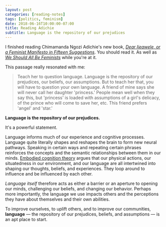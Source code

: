 ```yaml
---
layout: post
categories: [reading-notes]
tags: [politics, feminism]
date: 2018-06-16T10:00:00-07:00
title: Reading Adichie
subtitle: Language is the repository of our prejudices
---
```


I finished reading Chimamanda Ngozi Adichie's new book, [*Dear Ijeawele, or a Feminist Manifesto in Fifteen Suggestions*](https://www.goodreads.com/book/show/33585392-dear-ijeawele-or-a-feminist-manifesto-in-fifteen-suggestions). You should read it. As well as [*We Should All Be Feminists*](https://www.goodreads.com/book/show/22738563-we-should-all-be-feminists) while you're at it.

<!--excerpt-->

This passage really resonated with me:

> Teach her to question language. Language is the repository of our prejudices, our beliefs, our assumptions. But to teach her that, you will have to question your own language. A friend of mine says she will never call her daughter 'princess.' People mean well when they say this, but 'princess' is loaded with assumptions of a girl's delicacy, of the prince who will come to save her, etc. This friend prefers 'angel' and 'star.'

**Language is the repository of our prejudices.**

It's a powerful statement.

Language informs much of our experience and cognitive processes. Language quite literally shapes and reshapes the brain to form new neural pathways. Speaking in certain ways and repeating certain phrases reinforces the concepts and the semantic relationships between them in our minds. [Embodied cognition theory](https://en.wikipedia.org/wiki/Embodied_cognition) argues that our physical actions, our situatedness in our environment, and our language are all intertwined into shaping our thoughts, beliefs, and experiences. They loop around to influence and be influenced by each other.

*Language itself* therefore acts as either a barrier or an aperture to opening our minds, challenging our beliefs, and changing our behavior. Perhaps more importantly, the language we use impacts others and the perceptions they have about themselves and their own abilities.

To improve ourselves, to uplift others, and to improve our communities, **language** &mdash; the repository of our prejudices, beliefs, and assumptions &mdash; is an apt place to start.
